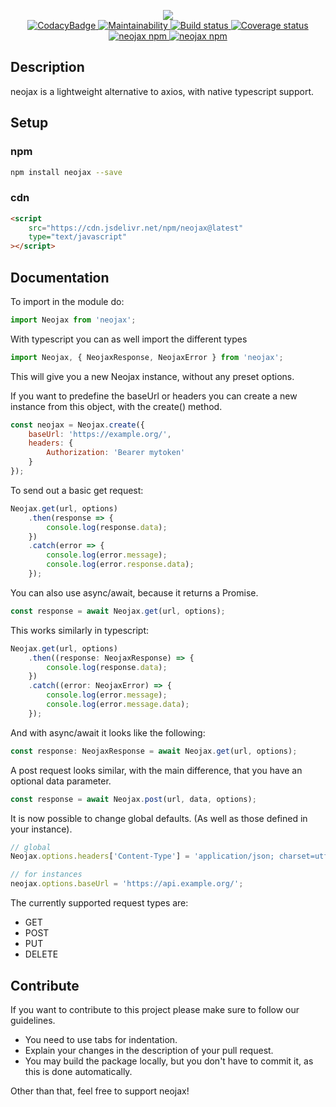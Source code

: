 <p align="center">
	<img src="https://i.imgur.com/SjvwtGV.png" style="max-width: 500px;"/><br />
	<a href="https://www.codacy.com/manual/Keimeno/neojax?utm_source=github.com&utm_medium=referral&utm_content=Keimeno/neojax&utm_campaign=Badge_Grade">
		<img src="https://api.codacy.com/project/badge/Grade/2964d5b17a2c4bf8957bc205160157ae" alt="CodacyBadge" />
	</a>
	<a href="https://api.codeclimate.com/v1/badges/fc83b2376da001e0df6b/maintainability">
		<img src="https://api.codeclimate.com/v1/badges/fc83b2376da001e0df6b/maintainability" alt="Maintainability" />
	</a>
	<a href="https://travis-ci.com/Keimeno/neojax">
		<img src="https://travis-ci.com/Keimeno/neojax.svg?branch=develop" alt="Build status" />
	</a>
	<a href="https://coveralls.io/github/Keimeno/neojax?branch=develop">
		<img src="https://coveralls.io/repos/github/Keimeno/neojax/badge.svg?branch=develop" alt="Coverage status" />
	</a>
	<a href="https://npmjs.com/package/neojax">
		<img src="https://img.shields.io/npm/l/neojax.svg" alt="neojax npm" />
	</a>
	<a href="https://npmjs.com/package/neojax">
		<img src="https://img.shields.io/npm/v/neojax.svg" alt="neojax npm" />
	</a>
</p>

## Description

neojax is a lightweight alternative to axios, with native typescript support.

## Setup

### npm

```bash
npm install neojax --save
```

### cdn

```html
<script
	src="https://cdn.jsdelivr.net/npm/neojax@latest"
	type="text/javascript"
></script>
```

## Documentation

To import in the module do:

```javascript
import Neojax from 'neojax';
```

With typescript you can as well import the different types

```typescript
import Neojax, { NeojaxResponse, NeojaxError } from 'neojax';
```

This will give you a new Neojax instance, without any preset options.

If you want to predefine the baseUrl or headers you can create a new instance from this object, with the create() method.

```javascript
const neojax = Neojax.create({
	baseUrl: 'https://example.org/',
	headers: {
		Authorization: 'Bearer mytoken'
	}
});
```

To send out a basic get request:

```javascript
Neojax.get(url, options)
	.then(response => {
		console.log(response.data);
	})
	.catch(error => {
		console.log(error.message);
		console.log(error.response.data);
	});
```

You can also use async/await, because it returns a Promise.

```javascript
const response = await Neojax.get(url, options);
```

This works similarly in typescript:

```typescript
Neojax.get(url, options)
	.then((response: NeojaxResponse) => {
		console.log(response.data);
	})
	.catch((error: NeojaxError) => {
		console.log(error.message);
		console.log(error.message.data);
	});
```

And with async/await it looks like the following:

```typescript
const response: NeojaxResponse = await Neojax.get(url, options);
```

A post request looks similar, with the main difference, that you have an optional data parameter.

```javascript
const response = await Neojax.post(url, data, options);
```

It is now possible to change global defaults. (As well as those defined in your instance).

```typescript
// global
Neojax.options.headers['Content-Type'] = 'application/json; charset=utf-8';

// for instances
neojax.options.baseUrl = 'https://api.example.org/';
```

The currently supported request types are:

-   GET
-   POST
-   PUT
-   DELETE

## Contribute

If you want to contribute to this project please make sure to follow our guidelines.

-   You need to use tabs for indentation.
-   Explain your changes in the description of your pull request.
-   You may build the package locally, but you don't have to commit it, as this is done automatically.

Other than that, feel free to support neojax!
